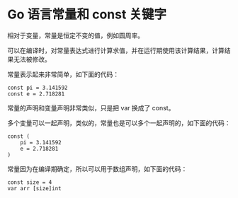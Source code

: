 # Go 语言常量和 const 关键字

相对于变量，常量是恒定不变的值，例如圆周率。

可以在编译时，对常量表达式进行计算求值，并在运行期使用该计算结果，计算结果无法被修改。

常量表示起来非常简单，如下面的代码：

```
const pi = 3.141592
const e = 2.718281
```

常量的声明和变量声明非常类似，只是把 var 换成了 const。

多个变量可以一起声明，类似的，常量也是可以多个一起声明的，如下面的代码：

```
const (
    pi = 3.141592
    e = 2.718281
)
```

常量因为在编译期确定，所以可以用于数组声明，如下面的代码：

```
const size = 4
var arr [size]int
```